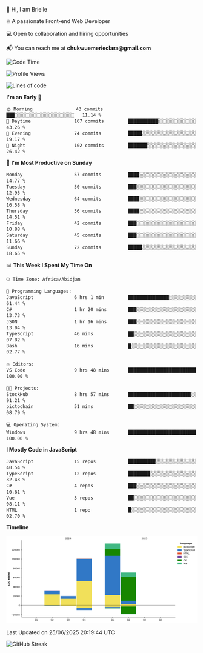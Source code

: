 <div align="left">
  <p>👋 Hi, I am Brielle</p>
  <p>🔥 A passionate Front-end Web Developer</p>
  <p>💻 Open to collaboration and hiring opportunities</p>
  <p>📬 You can reach me at <strong>chukwuemerieclara@gmail.com</strong></p>
</div>


 
 <!--START_SECTION:waka-->
![Code Time](http://img.shields.io/badge/Code%20Time-718%20hrs%2014%20mins-blue)

![Profile Views](http://img.shields.io/badge/Profile%20Views-1-blue)

![Lines of code](https://img.shields.io/badge/From%20Hello%20World%20I%27ve%20Written-356.4%20thousand%20lines%20of%20code-blue)

**I'm an Early 🐤** 

```text
🌞 Morning                43 commits          ███░░░░░░░░░░░░░░░░░░░░░░   11.14 % 
🌆 Daytime                167 commits         ███████████░░░░░░░░░░░░░░   43.26 % 
🌃 Evening                74 commits          █████░░░░░░░░░░░░░░░░░░░░   19.17 % 
🌙 Night                  102 commits         ███████░░░░░░░░░░░░░░░░░░   26.42 % 
```
📅 **I'm Most Productive on Sunday** 

```text
Monday                   57 commits          ████░░░░░░░░░░░░░░░░░░░░░   14.77 % 
Tuesday                  50 commits          ███░░░░░░░░░░░░░░░░░░░░░░   12.95 % 
Wednesday                64 commits          ████░░░░░░░░░░░░░░░░░░░░░   16.58 % 
Thursday                 56 commits          ████░░░░░░░░░░░░░░░░░░░░░   14.51 % 
Friday                   42 commits          ███░░░░░░░░░░░░░░░░░░░░░░   10.88 % 
Saturday                 45 commits          ███░░░░░░░░░░░░░░░░░░░░░░   11.66 % 
Sunday                   72 commits          █████░░░░░░░░░░░░░░░░░░░░   18.65 % 
```


📊 **This Week I Spent My Time On** 

```text
🕑︎ Time Zone: Africa/Abidjan

💬 Programming Languages: 
JavaScript               6 hrs 1 min         ███████████████░░░░░░░░░░   61.44 % 
C#                       1 hr 20 mins        ███░░░░░░░░░░░░░░░░░░░░░░   13.73 % 
JSON                     1 hr 16 mins        ███░░░░░░░░░░░░░░░░░░░░░░   13.04 % 
TypeScript               46 mins             ██░░░░░░░░░░░░░░░░░░░░░░░   07.82 % 
Bash                     16 mins             █░░░░░░░░░░░░░░░░░░░░░░░░   02.77 % 

🔥 Editors: 
VS Code                  9 hrs 48 mins       █████████████████████████   100.00 % 

🐱‍💻 Projects: 
StockHub                 8 hrs 57 mins       ███████████████████████░░   91.21 % 
pictochain               51 mins             ██░░░░░░░░░░░░░░░░░░░░░░░   08.79 % 

💻 Operating System: 
Windows                  9 hrs 48 mins       █████████████████████████   100.00 % 
```

**I Mostly Code in JavaScript** 

```text
JavaScript               15 repos            ██████████░░░░░░░░░░░░░░░   40.54 % 
TypeScript               12 repos            ████████░░░░░░░░░░░░░░░░░   32.43 % 
C#                       4 repos             ███░░░░░░░░░░░░░░░░░░░░░░   10.81 % 
Vue                      3 repos             ██░░░░░░░░░░░░░░░░░░░░░░░   08.11 % 
HTML                     1 repo              █░░░░░░░░░░░░░░░░░░░░░░░░   02.70 % 
```



**Timeline**

![Lines of Code chart](https://raw.githubusercontent.com/Brielle28/Brielle28/main/assets/bar_graph.png)


 Last Updated on 25/06/2025 20:19:44 UTC
<!--END_SECTION:waka-->

![GitHub Streak](https://github-readme-streak-stats.herokuapp.com/?user=Brielle28)



